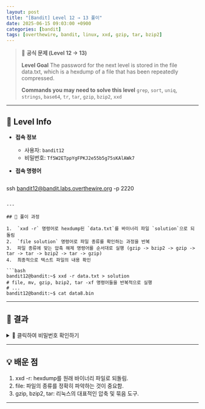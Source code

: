 ```yaml
---
layout: post
title: "[Bandit] Level 12 → 13 풀이"
date: 2025-06-15 09:03:00 +0900
categories: [bandit]
tags: [overthewire, bandit, linux, xxd, gzip, tar, bzip2]
---
```


> 📝 **공식 문제 (Level 12 → 13)**
>
> **Level Goal**
> The password for the next level is stored in the file data.txt, which is a hexdump of a file that has been repeatedly compressed.
>
> **Commands you may need to solve this level**
> `grep`, `sort`, `uniq`, `strings`, `base64`, `tr`, `tar`, `gzip`, `bzip2`, `xxd`

---

## 🔐 Level Info

- **접속 정보**
  - 사용자: `bandit12`
  - 비밀번호: `Tf5W2ETppYgFPKJ2e55b5g75sKAlAWk7`
  
- **접속 명령어**

  ```bash
ssh bandit12@bandit.labs.overthewire.org -p 2220
  ```

---

## 🧪 풀이 과정

1.  `xxd -r` 명령어로 hexdump된 `data.txt`를 바이너리 파일 `solution`으로 되돌림
2.  `file solution` 명령어로 파일 종류를 확인하는 과정을 반복
3.  파일 종류에 맞는 압축 해제 명령어를 순서대로 실행 (gzip -> bzip2 -> gzip -> tar -> tar -> bzip2 -> tar -> gzip)
4.  최종적으로 텍스트 파일의 내용 확인

```bash
bandit12@bandit:~$ xxd -r data.txt > solution
# file, mv, gzip, bzip2, tar -xf 명령어들을 반복적으로 실행
# ...
bandit12@bandit:~$ cat data8.bin
```

---

## 🎯 결과
<details markdown="1">
<summary>👀 클릭하여 비밀번호 확인하기</summary>

```bash
QfSndnhTjJ2w4Tamp2Z22YfA4r233FkI
```

</details>

---

## 💡 배운 점
1. xxd -r: hexdump를 원래 바이너리 파일로 되돌림.
2. file: 파일의 종류를 정확히 파악하는 것이 중요함.
3. gzip, bzip2, tar: 리눅스의 대표적인 압축 및 묶음 도구.

<hr class="short-rule">